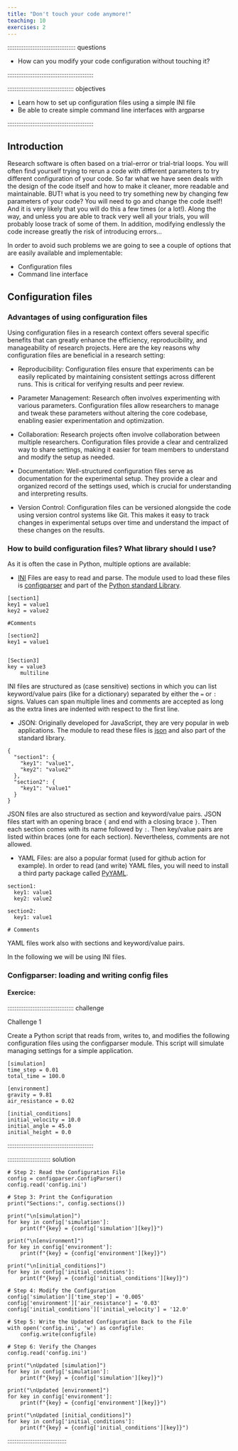 ```yaml
---
title: "Don't touch your code anymore!"
teaching: 10
exercises: 2
---
```


:::::::::::::::::::::::::::::::::::::: questions 

- How can you modify your code configuration without touching it?

::::::::::::::::::::::::::::::::::::::::::::::::

::::::::::::::::::::::::::::::::::::: objectives

- Learn how to set up configuration files using a simple INI file
- Be able to create simple command line interfaces with argparse

::::::::::::::::::::::::::::::::::::::::::::::::

## Introduction

Research software is often based on a trial-error or trial-trial loops. You will often find yourself trying to rerun a code with different parameters to try different configuration of your code. So far what we have seen deals with the design of the code itself and how to make it cleaner, more readable and maintainable. BUT! what is you need to try something new by changing few parameters of your code? You will need to go and change the code itself! And it is very likely that you will do this a few times (or a lot!). Along the way, and unless you are able to track very well all your trials, you will probably loose track of some of them. In addition, modifying endlessly the code increase greatly the risk of introducing errors...

In order to avoid such problems we are going to see a couple of options that are easily available and implementable:
- Configuration files
- Command line interface 


## Configuration files

### Advantages of using configuration files

Using configuration files in a research context offers several specific benefits that can greatly enhance the efficiency, reproducibility, and manageability of research projects. Here are the key reasons why configuration files are beneficial in a research setting:


- Reproducibility: Configuration files ensure that experiments can be easily replicated by maintaining consistent settings across different runs. This is critical for verifying results and peer review.

- Parameter Management: Research often involves experimenting with various parameters. Configuration files allow researchers to manage and tweak these parameters without altering the core codebase, enabling easier experimentation and optimization.

- Collaboration: Research projects often involve collaboration between multiple researchers. Configuration files provide a clear and centralized way to share settings, making it easier for team members to understand and modify the setup as needed.

- Documentation: Well-structured configuration files serve as documentation for the experimental setup. They provide a clear and organized record of the settings used, which is crucial for understanding and interpreting results.

- Version Control: Configuration files can be versioned alongside the code using version control systems like Git. This makes it easy to track changes in experimental setups over time and understand the impact of these changes on the results.

### How to build configuration files? What library should I use?

As it is often the case in Python, multiple options are available:

- [INI](https://en.wikipedia.org/wiki/INI_file) Files are easy to read and parse. The module used to load these files is [configparser](https://docs.python.org/3/library/configparser.html) and part of the [Python standard Library](https://docs.python.org/3/library/index.html).   

```
[section1]
key1 = value1
key2 = value2

#Comments

[section2]
key1 = value1


[Section3]
key = value3
    multiline
```

INI files are structured as (case sensitive) sections in which you can list keyword/value pairs (like for a dictionary) separated by either the `=` or `:` signs. Values can span multiple lines and comments are accepted as long as the extra lines are  indented with respect to the first line. 
 

- JSON: Originally developed for JavaScript, they are very popular in web applications. The module to read these files is [json](https://docs.python.org/3/library/json.html#module-json) and also part of the standard library.  

```
{
  "section1": {
    "key1": "value1",
    "key2": "value2"
  },
  "section2": {
    "key1": "value1"
  }
}
```

JSON files are also structured as section and keyword/value pairs. JSON files start with an opening brace `{` and end with a closing brace `}`. Then each section comes with its name followed by `:`. Then key/value pairs are listed within braces (one for each section). Nevertheless, comments are not allowed.


- YAML Files: are also a popular format (used for github action for example). In order to read (and write) YAML files, you will need to install a third party package called [PyYAML](https://pyyaml.org/).

```
section1:
  key1: value1
  key2: value2

section2:
  key1: value1

# Comments
```

YAML files work also with sections and keyword/value pairs.  



In the following we will be using INI files.

### Configparser: loading and writing config files



#### Exercice: 

::::::::::::::::::::::::::::::::::::: challenge

Challenge 1

Create a Python script that reads from, writes to, and modifies the following configuration files using the configparser module. This script will simulate managing settings for a simple application.


```
[simulation]
time_step = 0.01
total_time = 100.0

[environment]
gravity = 9.81
air_resistance = 0.02

[initial_conditions]
initial_velocity = 10.0
initial_angle = 45.0
initial_height = 0.0
```
::::::::::::::::::::::::::::::::::::::::::::::::

:::::::::::::::::::::::: solution

```
# Step 2: Read the Configuration File
config = configparser.ConfigParser()
config.read('config.ini')

# Step 3: Print the Configuration
print("Sections:", config.sections())

print("\n[simulation]")
for key in config['simulation']:
    print(f"{key} = {config['simulation'][key]}")

print("\n[environment]")
for key in config['environment']:
    print(f"{key} = {config['environment'][key]}")

print("\n[initial_conditions]")
for key in config['initial_conditions']:
    print(f"{key} = {config['initial_conditions'][key]}")

# Step 4: Modify the Configuration
config['simulation']['time_step'] = '0.005'
config['environment']['air_resistance'] = '0.03'
config['initial_conditions']['initial_velocity'] = '12.0'

# Step 5: Write the Updated Configuration Back to the File
with open('config.ini', 'w') as configfile:
    config.write(configfile)

# Step 6: Verify the Changes
config.read('config.ini')

print("\nUpdated [simulation]")
for key in config['simulation']:
    print(f"{key} = {config['simulation'][key]}")

print("\nUpdated [environment]")
for key in config['environment']:
    print(f"{key} = {config['environment'][key]}")

print("\nUpdated [initial_conditions]")
for key in config['initial_conditions']:
    print(f"{key} = {config['initial_conditions'][key]}")
```

:::::::::::::::::::::::::::::::::






